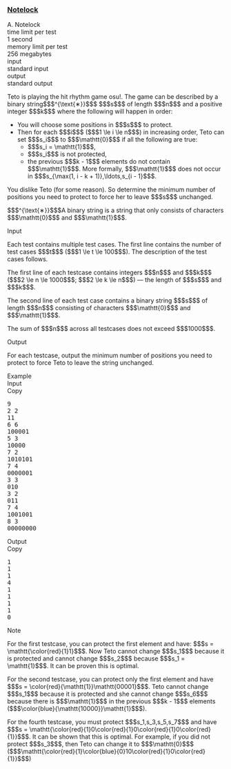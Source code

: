 <h3><a href="https://codeforces.com/contest/2154/problem/A" target="_blank" rel="noopener noreferrer">Notelock</a></h3>

<div class="header"><div class="title">A. Notelock</div><div class="time-limit"><div class="property-title">time limit per test</div>1 second</div><div class="memory-limit"><div class="property-title">memory limit per test</div>256 megabytes</div><div class="input-file input-standard"><div class="property-title">input</div>standard input</div><div class="output-file output-standard"><div class="property-title">output</div>standard output</div></div><div><p>Teto is playing the hit rhythm game <span class="tex-font-style-it">osu!</span>. The game can be described by a binary string$$$^{\text{∗}}$$$ $$$s$$$ of length $$$n$$$ and a positive integer $$$k$$$ where the following will happen in order:</p><ul> <li> You will choose some positions in $$$s$$$ to protect. </li><li> Then for each $$$i$$$ ($$$1 \le i \le n$$$) in increasing order, Teto can set $$$s_i$$$ to $$$\mathtt{0}$$$ if all the following are true: <ul> <li> $$$s_i = \mathtt{1}$$$, </li><li> $$$s_i$$$ is not protected, </li><li> the previous $$$k - 1$$$ elements do not contain $$$\mathtt{1}$$$. More formally, $$$\mathtt{1}$$$ does not occur in $$$s_{\max(1, i - k + 1)},\ldots,s_{i - 1}$$$. </li></ul> </li></ul><p>You dislike Teto (for some reason). So determine the minimum number of positions you need to protect to force her to leave $$$s$$$ unchanged.</p><div class="statement-footnote"><p>$$$^{\text{∗}}$$$A binary string is a string that only consists of characters $$$\mathtt{0}$$$ and $$$\mathtt{1}$$$.</p></div></div><div class="input-specification"><div class="section-title">Input</div><p>Each test contains multiple test cases. The first line contains the number of test cases $$$t$$$ ($$$1 \le t \le 100$$$). The description of the test cases follows. </p><p>The first line of each testcase contains integers $$$n$$$ and $$$k$$$ ($$$2 \le n \le 1000$$$; $$$2 \le k \le n$$$) — the length of $$$s$$$ and $$$k$$$.</p><p>The second line of each test case contains a binary string $$$s$$$ of length $$$n$$$ consisting of characters $$$\mathtt{0}$$$ and $$$\mathtt{1}$$$.</p><p>The sum of $$$n$$$ across all testcases does not exceed $$$1000$$$.</p></div><div class="output-specification"><div class="section-title">Output</div><p>For each testcase, output the minimum number of positions you need to protect to force Teto to leave the string unchanged.</p></div><div class="sample-tests"><div class="section-title">Example</div><div class="sample-test"><div class="input"><div class="title">Input<div title="Copy" data-clipboard-target="#id002533351851016621" id="id005885323674007162" class="input-output-copier">Copy</div></div><pre id="id002533351851016621"><div class="test-example-line test-example-line-even test-example-line-0">9</div><div class="test-example-line test-example-line-odd test-example-line-1">2 2</div><div class="test-example-line test-example-line-odd test-example-line-1">11</div><div class="test-example-line test-example-line-even test-example-line-2">6 6</div><div class="test-example-line test-example-line-even test-example-line-2">100001</div><div class="test-example-line test-example-line-odd test-example-line-3">5 3</div><div class="test-example-line test-example-line-odd test-example-line-3">10000</div><div class="test-example-line test-example-line-even test-example-line-4">7 2</div><div class="test-example-line test-example-line-even test-example-line-4">1010101</div><div class="test-example-line test-example-line-odd test-example-line-5">7 4</div><div class="test-example-line test-example-line-odd test-example-line-5">0000001</div><div class="test-example-line test-example-line-even test-example-line-6">3 3</div><div class="test-example-line test-example-line-even test-example-line-6">010</div><div class="test-example-line test-example-line-odd test-example-line-7">3 2</div><div class="test-example-line test-example-line-odd test-example-line-7">011</div><div class="test-example-line test-example-line-even test-example-line-8">7 4</div><div class="test-example-line test-example-line-even test-example-line-8">1001001</div><div class="test-example-line test-example-line-odd test-example-line-9">8 3</div><div class="test-example-line test-example-line-odd test-example-line-9">00000000</div></pre></div><div class="output"><div class="title">Output<div title="Copy" data-clipboard-target="#id0017155229933666305" id="id0038607881944067146" class="input-output-copier">Copy</div></div><pre id="id0017155229933666305"><div class="test-example-line test-example-line-odd test-example-line-1">1</div><div class="test-example-line test-example-line-even test-example-line-2">1</div><div class="test-example-line test-example-line-odd test-example-line-3">1</div><div class="test-example-line test-example-line-even test-example-line-4">4</div><div class="test-example-line test-example-line-odd test-example-line-5">1</div><div class="test-example-line test-example-line-even test-example-line-6">1</div><div class="test-example-line test-example-line-odd test-example-line-7">1</div><div class="test-example-line test-example-line-even test-example-line-8">1</div><div class="test-example-line test-example-line-odd test-example-line-9">0</div></pre></div></div></div><div class="note"><div class="section-title">Note</div><p>For the first testcase, you can protect the first element and have: $$$s = \mathtt{\color{red}{1}1}$$$. Now Teto cannot change $$$s_1$$$ because it is protected and cannot change $$$s_2$$$ because $$$s_1 = \mathtt{1}$$$. It can be proven this is optimal.</p><p>For the second testcase, you can protect only the first element and have $$$s = \color{red}{\mathtt{1}}\mathtt{00001}$$$. Teto cannot change $$$s_1$$$ because it is protected and she cannot change $$$s_6$$$ because there is $$$\mathtt{1}$$$ in the previous $$$k - 1$$$ elements ($$$\color{blue}{\mathtt{10000}}\mathtt{1}$$$).</p><p>For the fourth testcase, you must protect $$$s_1,s_3,s_5,s_7$$$ and have $$$s = \mathtt{\color{red}{1}0\color{red}{1}0\color{red}{1}0\color{red}{1}}$$$. It can be shown that this is optimal. For example, if you did not protect $$$s_3$$$, then Teto can change it to $$$\mathtt{0}$$$ ($$$\mathtt{\color{red}{1}\color{blue}{0}10\color{red}{1}0\color{red}{1}}$$$)</p></div>